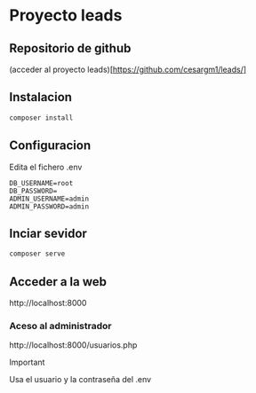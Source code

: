 # Proyecto leads

## Repositorio de github
(acceder al proyecto leads)[https://github.com/cesargm1/leads/]
## Instalacion

```bash
composer install
```

## Configuracion

Edita el fichero .env

```env
DB_USERNAME=root
DB_PASSWORD=
ADMIN_USERNAME=admin
ADMIN_PASSWORD=admin
```

## Inciar sevidor

```bash
composer serve
```

## Acceder a la web

http://localhost:8000

### Aceso al administrador

http://localhost:8000/usuarios.php

> [!IMPORTANT]
> Usa el usuario y la contraseña del .env
